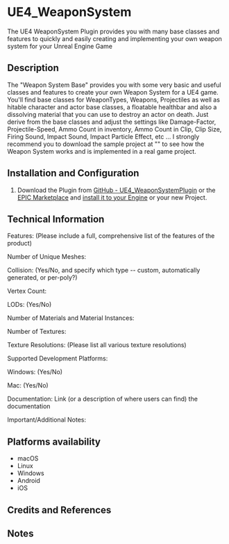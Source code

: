 # UE4_WeaponSystem
The UE4 WeaponSystem Plugin provides you with many base classes and features to quickly and easily creating and implementing your own weapon system for your Unreal Engine Game


## Description
The "Weapon System Base" provides you with some very basic and useful classes and features to create your own Weapon System for a UE4 game. You'll find base classes for WeaponTypes, Weapons, Projectiles as well as hitable character and actor base classes, a floatable healthbar and also a dissolving material that you can use to destroy an actor on death. Just derive from the base classes and adjust the settings like Damage-Factor, Projectile-Speed, Ammo Count in inventory, Ammo Count in Clip, Clip Size, Firing Sound, Impact Sound, Impact Particle Effect, etc ... I strongly recommend you to download the sample project at "" to see how the Weapon System works and is implemented in a real game project.

## Installation and Configuration
1. Download the Plugin from [GitHub - UE4_WeaponSystemPlugin](https://github.com/jetedonner/UE4_WeaponSystemPlugin) or the [EPIC Marketplace](https://www.unrealengine.com/marketplace/en-US/store) and [install it to your Engine](https://docs.unrealengine.com/5.0/en-US/working-with-plugins-in-unreal-engine/) or your new Project.


## Technical Information
Features: (Please include a full, comprehensive list of the features of the product)

 Number of Unique Meshes:

Collision: (Yes/No, and specify which type -- custom, automatically generated, or per-poly?)

Vertex Count:

LODs: (Yes/No)

Number of Materials and Material Instances:

Number of Textures:

Texture Resolutions: (Please list all various texture resolutions)

Supported Development Platforms:

Windows: (Yes/No)

Mac: (Yes/No)

Documentation: Link (or a description of where users can find) the documentation

Important/Additional Notes:

## Platforms availability
- macOS
- Linux
- Windows
- Android
- iOS

## Credits and References

## Notes
